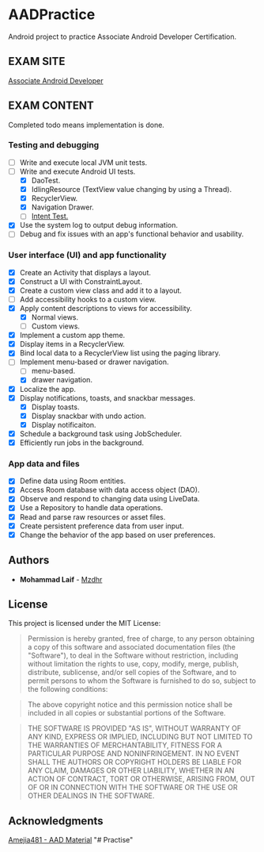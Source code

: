 # AADPractice

Android project to practice Associate Android Developer Certification.

## EXAM SITE
[Associate Android Developer](https://developers.google.com/training/certification/associate-android-developer/)

## EXAM CONTENT
Completed todo means implementation is done.
### Testing and debugging
- [ ] Write and execute local JVM unit tests.
- [ ] Write and execute Android UI tests.
  - [x] DaoTest.
  - [x] IdlingResource (TextView value changing by using a Thread).
  - [x] RecyclerView.
  - [x] Navigation Drawer.
  - [ ] [Intent Test.](https://codelabs.developers.google.com/codelabs/android-testing/#7)
- [x] Use the system log to output debug information.
- [ ] Debug and fix issues with an app's functional behavior and usability.
 
### User interface (UI) and app functionality
- [x] Create an Activity that displays a layout.
- [x] Construct a UI with ConstraintLayout.
- [x] Create a custom view class and add it to a layout.
- [ ] Add accessibility hooks to a custom view.
- [x] Apply content descriptions to views for accessibility.
  - [x] Normal views.
  - [ ] Custom views.
- [x] Implement a custom app theme.
- [x] Display items in a RecyclerView.
- [x] Bind local data to a RecyclerView list using the paging library.
- [ ] Implement menu-based or drawer navigation.
  - [ ] menu-based.
  - [x] drawer navigation.
- [x] Localize the app.
- [x] Display notifications, toasts, and snackbar messages.
  - [x] Display toasts.
  - [x] Display snackbar with undo action.
  - [x] Display notificaiton.
- [x] Schedule a background task using JobScheduler.
- [x] Efficiently run jobs in the background.

### App data and files
- [x] Define data using Room entities.
- [x] Access Room database with data access object (DAO).
- [x] Observe and respond to changing data using LiveData.
- [x] Use a Repository to handle data operations.
- [x] Read and parse raw resources or asset files.
- [x] Create persistent preference data from user input.
- [x] Change the behavior of the app based on user preferences.

## Authors
* **Mohammad Laif** - [Mzdhr](https://mzdhr.com)

## License

This project is licensed under the MIT License:

> Permission is hereby granted, free of charge, to any person obtaining a copy of this software and associated documentation files (the "Software"), to deal in the Software without restriction, including without limitation the rights to use, copy, modify, merge, publish, distribute, sublicense, and/or sell copies of the Software, and to permit persons to whom the Software is furnished to do so, subject to the following conditions:

> The above copyright notice and this permission notice shall be included in all copies or substantial portions of the Software.

> THE SOFTWARE IS PROVIDED "AS IS", WITHOUT WARRANTY OF ANY KIND, EXPRESS OR IMPLIED, INCLUDING BUT NOT LIMITED TO THE WARRANTIES OF MERCHANTABILITY, FITNESS FOR A PARTICULAR PURPOSE AND NONINFRINGEMENT. IN NO EVENT SHALL THE AUTHORS OR COPYRIGHT HOLDERS BE LIABLE FOR ANY CLAIM, DAMAGES OR OTHER LIABILITY, WHETHER IN AN ACTION OF CONTRACT, TORT OR OTHERWISE, ARISING FROM, OUT OF OR IN CONNECTION WITH THE SOFTWARE OR THE USE OR OTHER DEALINGS IN THE SOFTWARE.


## Acknowledgments
[Amejia481 - AAD Material](https://github.com/Amejia481/Associate-Android-Developer-Certification)
"# Practise" 

